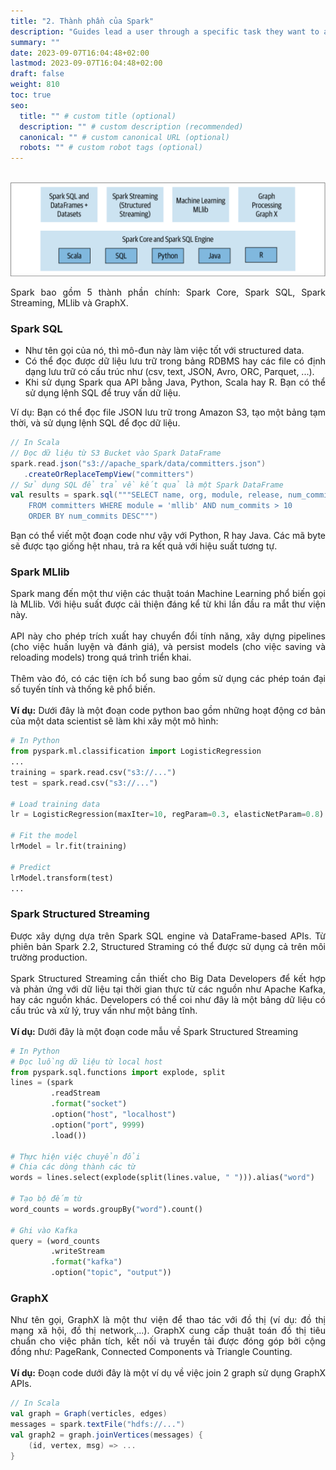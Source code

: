 ```yaml
---
title: "2. Thành phần của Spark"
description: "Guides lead a user through a specific task they want to accomplish, often with a sequence of steps."
summary: ""
date: 2023-09-07T16:04:48+02:00
lastmod: 2023-09-07T16:04:48+02:00
draft: false
weight: 810
toc: true
seo:
  title: "" # custom title (optional)
  description: "" # custom description (recommended)
  canonical: "" # custom canonical URL (optional)
  robots: "" # custom robot tags (optional)
---
```


<style>body {text-align: justify}</style>
\
![Spark Components](images/spark-components.png)

Spark bao gồm 5 thành phần chính: Spark Core, Spark SQL, Spark Streaming, MLlib và GraphX.

### Spark SQL
- Như tên gọi của nó, thì mô-đun này làm việc tốt với structured data.
- Có thể đọc được dữ liệu lưu trữ trong bảng RDBMS hay các file có định dạng lưu trữ có cấu trúc như (csv, text, JSON, Avro, ORC, Parquet, ...).
- Khi sử dụng Spark qua API bằng Java, Python, Scala hay R. Bạn có thể sử dụng lệnh SQL để truy vấn dữ liệu.

Ví dụ: Bạn có thể đọc file JSON lưu trữ trong Amazon S3, tạo một bảng tạm thời, và sử dụng lệnh SQL để đọc dữ liệu.

``` scala
// In Scala
// Đọc dữ liệu từ S3 Bucket vào Spark DataFrame
spark.read.json("s3://apache_spark/data/committers.json")
   .createOrReplaceTempView("committers")
// Sử dụng SQL để trả về kết quả là một Spark DataFrame
val results = spark.sql("""SELECT name, org, module, release, num_commits
    FROM committers WHERE module = 'mllib' AND num_commits > 10
    ORDER BY num_commits DESC""")
```
Bạn có thể viết một đoạn code như vậy với Python, R hay Java. Các mã byte sẽ được tạo giống hệt nhau, trả ra kết quả với hiệu suất tương tự.

### Spark MLlib
Spark mang đến một thư viện các thuật toán Machine Learning phổ biến gọi là MLlib.
Với hiệu suất được cải thiện đáng kể từ khi lần đầu ra mắt thư viện này.
\
\
API này cho phép trích xuất hay chuyển đổi tính năng, xây dựng pipelines (cho việc huấn luyện và đánh giá), và persist models (cho việc saving và reloading models) trong quá trình triển khai.
\
\
Thêm vào đó, có các tiện ích bổ sung bao gồm sử dụng các phép toán đại số tuyến tính và thống kê phổ biến.
\
\
**Ví dụ:** Dưới đây là một đoạn code python bao gồm những hoạt động cơ bản của một data scientist sẽ làm khi xây một mô hình:
```python
# In Python
from pyspark.ml.classification import LogisticRegression
...
training = spark.read.csv("s3://...")
test = spark.read.csv("s3://...")

# Load training data
lr = LogisticRegression(maxIter=10, regParam=0.3, elasticNetParam=0.8)

# Fit the model
lrModel = lr.fit(training)

# Predict
lrModel.transform(test)
...
```

### Spark Structured Streaming
Được xây dựng dựa trên Spark SQL engine và DataFrame-based APIs. Từ phiên bản Spark 2.2, Structured Straming có thể được sử dụng cả trên môi trường production.
\
\
Spark Structured Streaming cần thiết cho Big Data Developers để kết hợp và phản ứng với dữ liệu tại thời gian thực từ các nguồn như Apache Kafka, hay các nguồn khác.
Developers có thể coi như đây là một bảng dữ liệu có cấu trúc và xử lý, truy vấn như một bảng tĩnh.
\
\
**Ví dụ:** Dưới đây là một đoạn code mẫu về Spark Structured Streaming
```python
# In Python
# Đọc luồng dữ liệu từ local host
from pyspark.sql.functions import explode, split
lines = (spark
         .readStream
         .format("socket")
         .option("host", "localhost")
         .option("port", 9999)
         .load())

# Thực hiện việc chuyển đổi
# Chia các dòng thành các từ
words = lines.select(explode(split(lines.value, " "))).alias("word")

# Tạo bộ đếm từ
word_counts = words.groupBy("word").count()

# Ghi vào Kafka
query = (word_counts
         .writeStream
         .format("kafka")
         .option("topic", "output"))
```

### GraphX
Như tên gọi, GraphX là một thư viện để thao tác với đồ thị (ví dụ: đồ thị mạng xã hội, đồ thị network,...).
GraphX cung cấp thuật toán đồ thị tiêu chuẩn cho việc phân tích, kết nối và truyền tải được đóng góp bởi cộng đồng như:
PageRank, Connected Components và Triangle Counting.
\
\
**Ví dụ:** Đoạn code dưới đây là một ví dụ về việc join 2 graph sử dụng GraphX APIs.
```scala
// In Scala
val graph = Graph(verticles, edges)
messages = spark.textFile("hdfs://...")
val graph2 = graph.joinVertices(messages) {
    (id, vertex, msg) => ...
}
```